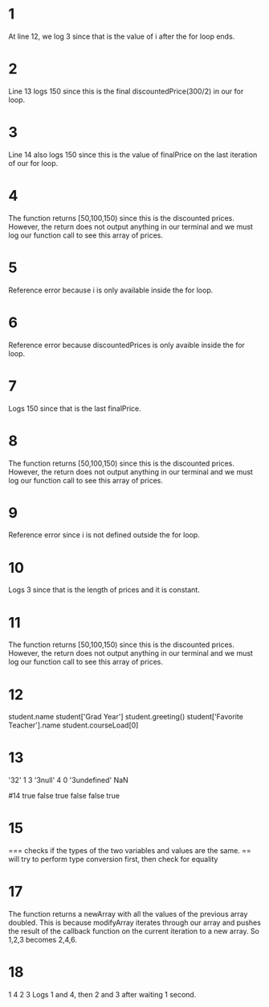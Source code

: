 # 1 
At line 12, we log 3 since that is the value of i after the for loop ends. 

# 2
Line 13 logs 150 since this is the final discountedPrice(300/2) in our for loop. 

# 3
Line 14 also logs 150 since this is the value of finalPrice on the last iteration of our for loop. 

# 4
The function returns [50,100,150) since this is the discounted prices. However, the return does not output anything in our terminal and we must log our function call to see this array of prices. 

# 5
Reference error because i is only available inside the for loop. 

# 6
Reference error because discountedPrices is only avaible inside the for loop. 

# 7
Logs 150 since that is the last finalPrice.

# 8
The function returns [50,100,150) since this is the discounted prices. However, the return does not output anything in our terminal and we must log our function call to see this array of prices. 

# 9
Reference error since i is not defined outside the for loop.

# 10 
Logs 3 since that is the length of prices and it is constant. 

# 11
The function returns [50,100,150) since this is the discounted prices. However, the return does not output anything in our terminal and we must log our function call to see this array of prices. 

# 12
student.name
student['Grad Year']
student.greeting()
student['Favorite Teacher'].name
student.courseLoad[0]

# 13
'32'
1
3
'3null'
4
0
'3undefined'
NaN

#14
true
false
true
false
false
true

# 15
=== checks if the types of the two variables and values are the same. == will try to perform type conversion first, then check for equality

# 17
The function returns a newArray with all the values of the previous array doubled. This is because modifyArray iterates through our array and pushes the result of the callback function on the current iteration to a new array. So 1,2,3 becomes 2,4,6.

# 18
1
4
2
3
Logs 1 and 4, then 2 and 3 after waiting 1 second. 
